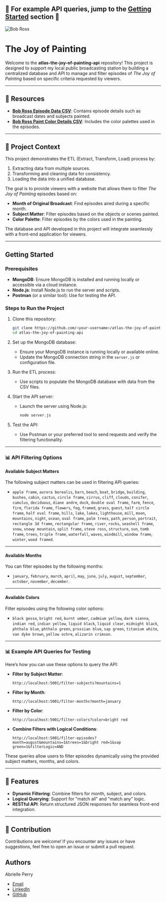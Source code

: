 🚨 For example API queries, jump to the [**Getting Started**](#📊-example-api-queries-for-testing) section 🚨
 ---


![Bob Ross](https://gardenandgun.com/wp-content/uploads/2017/10/Bob-Ross-1.png)
# The Joy of Painting



Welcome to the **atlas-the-joy-of-painting-api** repository! This project is designed to support my local public broadcasting station by building a centralized database and API to manage and filter episodes of *The Joy of Painting* based on specific criteria requested by viewers.

---



## 📂 Resources

- [**Bob Ross Episode Data CSV**](https://github.com/fivethirtyeight/data/blob/master/bob-ross/elements-by-episode.csv): Contains episode details such as broadcast dates and subjects painted.
- [**Bob Ross Paint Color Details CSV**](https://github.com/jwilber/Bob_Ross_Paintings/blob/master/data/bob_ross_paintings.csv): Includes the color palettes used in the episodes.

---

## 📜 Project Context

This project demonstrates the ETL (Extract, Transform, Load) process by:

1. Extracting data from multiple sources.
2. Transforming and cleaning data for consistency.
3. Loading the data into a unified database.

The goal is to provide viewers with a website that allows them to filter *The Joy of Painting* episodes based on:
- **Month of Original Broadcast**: Find episodes aired during a specific month.
- **Subject Matter**: Filter episodes based on the objects or scenes painted.
- **Color Palette**: Filter episodes by the colors used in the painting.

The database and API developed in this project will integrate seamlessly with a front-end application for viewers.

---




## Getting Started

### Prerequisites
- **MongoDB**: Ensure MongoDB is installed and running locally or accessible via a cloud instance.
- **Node.js**: Install Node.js to run the server and scripts.
- **Postman** (or a similar tool): Use for testing the API.

### Steps to Run the Project
1. Clone this repository:
   ```bash
   git clone https://github.com/<your-username>/atlas-the-joy-of-painting-api.git
   cd atlas-the-joy-of-painting-api
   ```

2. Set up the MongoDB database:
   - Ensure your MongoDB instance is running locally or available online.
   - Update the MongoDB connection string in the `server.js` or configuration file.

3. Run the ETL process:
   - Use scripts to populate the MongoDB database with data from the CSV files.

4. Start the API server:
   - Launch the server using Node.js:
     ```bash
     node server.js
     ```

5. Test the API:
   - Use Postman or your preferred tool to send requests and verify the filtering functionality.

---




### 📊 API Filtering Options

#### **Available Subject Matters**
The following subject matters can be used in filtering API queries:

- `apple frame`, `aurora borealis`, `barn`, `beach`, `boat`, `bridge`, `building`, `bushes`, `cabin`, `cactus`, `circle frame`, `cirrus`, `cliff`, `clouds`, `conifer`, `cumulus`, `deciduous`, `diane andre`, `dock`, `double oval frame`, `farm`, `fence`, `fire`, `florida frame`, `flowers`, `fog`, `framed`, `grass`, `guest`, `half circle frame`, `half oval frame`, `hills`, `lake`, `lakes`, `lighthouse`, `mill`, `moon`, `mountains`, `night`, `ocean`, `oval frame`, `palm trees`, `path`, `person`, `portrait`, `rectangle 3d frame`, `rectangular frame`, `river`, `rocks`, `seashell frame`, `snow`, `snowy mountain`, `split frame`, `steve ross`, `structure`, `sun`, `tomb frame`, `trees`, `triple frame`, `waterfall`, `waves`, `windmill`, `window frame`, `winter`, `wood framed`.

---

#### **Available Months**
You can filter episodes by the following months:
- `january`, `february`, `march`, `april`, `may`, `june`, `july`, `august`, `september`, `october`, `november`, `december`.

---

#### **Available Colors**
Filter episodes using the following color options:
- `black gesso`, `bright red`, `burnt umber`, `cadmium yellow`, `dark sienna`, `indian red`, `indian yellow`, `liquid black`, `liquid clear`, `midnight black`, `phthalo blue`, `phthalo green`, `prussian blue`, `sap green`, `titanium white`, `van dyke brown`, `yellow ochre`, `alizarin crimson`.

---

### 📊 Example API Queries for Testing
Here’s how you can use these options to query the API:

- **Filter by Subject Matter**:
  ```plaintext
  http://localhost:5001/filter-subjects?mountains=1
  ```

- **Filter by Month**:
  ```plaintext
  http://localhost:5001/filter-months?month=january
  ```

- **Filter by Color**:
  ```plaintext
  http://localhost:5001/filter-colors?color=bright red
  ```

- **Combine Filters with Logical Conditions**:
  ```plaintext
  http://localhost:5001/filter-episodes?month=august&mountains=1&trees=1&bright red=1&sap green=1&filterLogic=AND
  ```

These queries allow users to filter episodes dynamically using the provided subject matters, months, and colors.

---




## 🌟 Features

- **Dynamic Filtering**: Combine filters for month, subject, and colors.
- **Logical Querying**: Support for "match all" and "match any" logic.
- **RESTful API**: Return structured JSON responses for seamless front-end integration.

---

## 🤝 Contribution

Contributions are welcome! If you encounter any issues or have suggestions, feel free to open an issue or submit a pull request.




## Authors
 Abrielle Perry

 - <a href="mailto:abrielleperry22@icloud.com">Email</a>
 - [LinkedIn](www.linkedin.com/in/abriellerperry)
  - [GitHub](https://github.com/abrielleperry)


